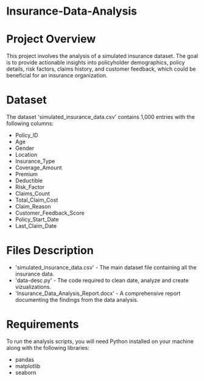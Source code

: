# Insurance-Data-Analysis

# Project Overview

This project involves the analysis of a simulated insurance dataset. The goal is to provide actionable insights into policyholder demographics, policy details, risk factors, claims history, and customer feedback, which could be beneficial for an insurance organization.

# Dataset

The dataset 'simulated_insurance_data.csv' contains 1,000 entries with the following columns:

- Policy_ID
- Age
- Gender
- Location
- Insurance_Type
- Coverage_Amount
- Premium
- Deductible
- Risk_Factor
- Claims_Count
- Total_Claim_Cost
- Claim_Reason
- Customer_Feedback_Score
- Policy_Start_Date
- Last_Claim_Date

# Files Description

- 'simulated_insurance_data.csv' - The main dataset file containing all the insurance data.
- 'data-desc.py' - The code required to clean date, analyze and create vizualizations.
- 'Insurance_Data_Analysis_Report.docx' - A comprehensive report documenting the findings from the data analysis.

# Requirements

To run the analysis scripts, you will need Python installed on your machine along with the following libraries:
- pandas
- matplotlib
- seaborn
